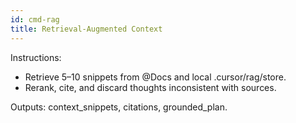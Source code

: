 ```yaml
---
id: cmd-rag
title: Retrieval-Augmented Context
---
```


Instructions:
- Retrieve 5–10 snippets from @Docs and local .cursor/rag/store.
- Rerank, cite, and discard thoughts inconsistent with sources.

Outputs: context_snippets, citations, grounded_plan.
